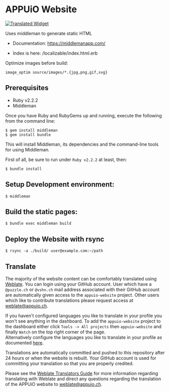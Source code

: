 # APPUiO Website

[![Translated Widget](https://weblate.appuioapp.ch/widgets/appuio-website/-/svg-badge.svg)](#translate)

Uses middleman to generate static HTML

* Documentation: https://middlemanapp.com/

* Index is here: /localizable/index.html.erb

Optimize images before build:

    image_optim source/images/*.{jpg,png,gif,svg}

## Prerequisites

* Ruby v2.2.2
* Middleman

Once you have Ruby and RubyGems up and running, execute the following from the command line:

    $ gem install middleman
    $ gem install bundle

This will install Middleman, its dependencies and the command-line tools for using Middleman.

First of all, be sure to run under ```Ruby v2.2.2``` at least, then:

    $ bundle install

## Setup Development environment:
    
    $ middleman

## Build the static pages:

    $ bundle exec middleman build
    
    
## Deploy the Website with rsync

    $ rsync -a ./build/ user@example.com:~/path

## Translate

The majority of the website content can be comfortably translated using [Weblate](https://weblate.appuioapp.ch).
You can login using your GitHub account. User which have a `@puzzle.ch` or `@vshn.ch` mail address associated
with their GitHub account are automatically given access to the `appuio-website` project. Other users which
like to contribute translations please request access at 
[weblate@appuio.ch](mailto:weblate@appuio.ch?subject=Request%20Access%20to%20appuio-website%20project).

If you haven't configured languages you like to translate in your profile you won't see anything in 
the dashboard. To add the `appuio-website` project to the dashboard either click `Tools -> All projects`
then `appuio-website` and finally `Watch` on the top right corner of the page.  
Alternatively configure the languages you like to translate in your profile as documented
[here](https://docs.weblate.org/en/latest/user/profile.html).

Translations are automatically committed and pushed to this repository after 24 hours or when the
website is rebuilt. Your GitHub account is used for committing your translation so that you are properly
credited.

Please see the [Weblate Translators Guide](https://docs.weblate.org/en/latest/user/index.html) for
more information regarding translating with Weblate and direct any questions regarding the translation
of the APPUiO website to [weblate@appuio.ch](mailto:weblate@appuio.ch).

